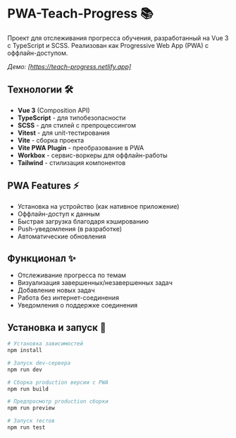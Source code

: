 # PWA-Teach-Progress 📚

Проект для отслеживания прогресса обучения, разработанный на Vue 3 с TypeScript и SCSS. Реализован как Progressive Web App (PWA) с оффлайн-доступом.

*Демо: [https://teach-progress.netlify.app]*

## Технологии 🛠️
- **Vue 3** (Composition API)
- **TypeScript** - для типобезопасности
- **SCSS** - для стилей с препроцессингом
- **Vitest** - для unit-тестирования
- **Vite** - сборка проекта
- **Vite PWA Plugin** - преобразование в PWA
- **Workbox** - сервис-воркеры для оффлайн-работы
- **Tailwind** - стилизация компонентов

## PWA Features ⚡
- Установка на устройство (как нативное приложение)
- Оффлайн-доступ к данным
- Быстрая загрузка благодаря кэшированию
- Push-уведомления (в разработке)
- Автоматические обновления

## Функционал ✨
- Отслеживание прогресса по темам
- Визуализация завершенных/незавершенных задач
- Добавление новых задач
- Работа без интернет-соединения
- Уведомления о поддержке соединения

## Установка и запуск 🚀

```bash
# Установка зависимостей
npm install

# Запуск dev-сервера
npm run dev

# Сборка production версии с PWA
npm run build

# Предпросмотр production сборки
npm run preview

# Запуск тестов
npm run test
